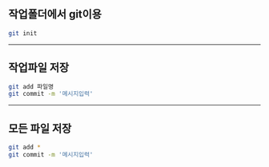 ## 작업폴더에서 git이용

```bash
git init
```


---

## 작업파일 저장
```bash
git add 파일명
git commit -m '메시지입력'
```


---

## 모든 파일 저장
```bash
git add *
git commit -m '메시지입력'
```